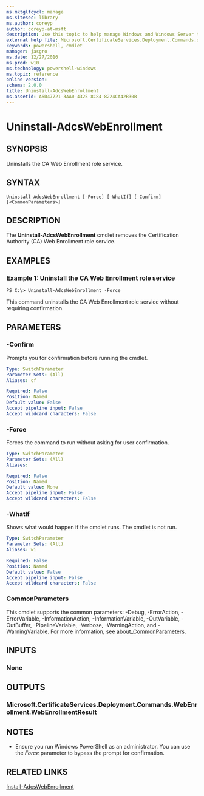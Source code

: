 ```yaml
---
ms.mktglfcycl: manage
ms.sitesec: library
ms.author: coreyp
author: coreyp-at-msft
description: Use this topic to help manage Windows and Windows Server technologies with Windows PowerShell.
external help file: Microsoft.CertificateServices.Deployment.Commands.dll-Help.xml
keywords: powershell, cmdlet
manager: jasgro
ms.date: 12/27/2016
ms.prod: w10
ms.technology: powershell-windows
ms.topic: reference
online version: 
schema: 2.0.0
title: Uninstall-AdcsWebEnrollment
ms.assetid: A6D47721-3AA0-4325-8C84-8224CA42B30B
---
```


# Uninstall-AdcsWebEnrollment

## SYNOPSIS
Uninstalls the CA Web Enrollment role service.

## SYNTAX

```
Uninstall-AdcsWebEnrollment [-Force] [-WhatIf] [-Confirm] [<CommonParameters>]
```

## DESCRIPTION
The **Uninstall-AdcsWebEnrollment** cmdlet removes the Certification Authority (CA) Web Enrollment role service.

## EXAMPLES

### Example 1: Uninstall the CA Web Enrollment role service
```
PS C:\> Uninstall-AdcsWebEnrollment -Force
```

This command uninstalls the CA Web Enrollment role service without requiring confirmation.

## PARAMETERS

### -Confirm
Prompts you for confirmation before running the cmdlet.

```yaml
Type: SwitchParameter
Parameter Sets: (All)
Aliases: cf

Required: False
Position: Named
Default value: False
Accept pipeline input: False
Accept wildcard characters: False
```

### -Force
Forces the command to run without asking for user confirmation.

```yaml
Type: SwitchParameter
Parameter Sets: (All)
Aliases: 

Required: False
Position: Named
Default value: None
Accept pipeline input: False
Accept wildcard characters: False
```

### -WhatIf
Shows what would happen if the cmdlet runs.
The cmdlet is not run.

```yaml
Type: SwitchParameter
Parameter Sets: (All)
Aliases: wi

Required: False
Position: Named
Default value: False
Accept pipeline input: False
Accept wildcard characters: False
```

### CommonParameters
This cmdlet supports the common parameters: -Debug, -ErrorAction, -ErrorVariable, -InformationAction, -InformationVariable, -OutVariable, -OutBuffer, -PipelineVariable, -Verbose, -WarningAction, and -WarningVariable. For more information, see [about_CommonParameters](http://go.microsoft.com/fwlink/?LinkID=113216).

## INPUTS

### None

## OUTPUTS

### Microsoft.CertificateServices.Deployment.Commands.WebEnrollment.WebEnrollmentResult

## NOTES
* Ensure you run Windows PowerShell as an administrator. You can use the *Force* parameter to bypass the prompt for confirmation.

  

## RELATED LINKS

[Install-AdcsWebEnrollment](./Install-AdcsWebEnrollment.md)

